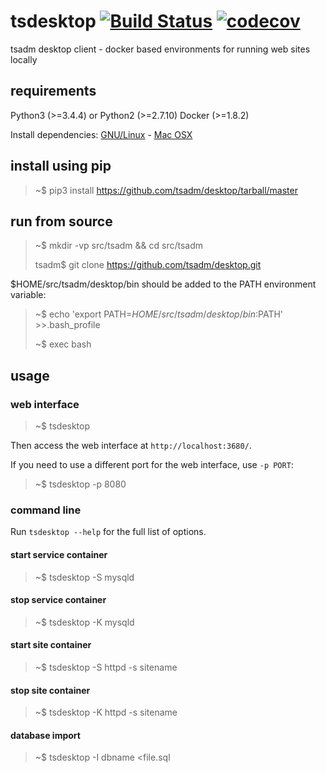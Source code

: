 # tsdesktop [![Build Status](https://travis-ci.org/tsadm/desktop.svg?branch=master)](https://travis-ci.org/tsadm/desktop) [![codecov](https://codecov.io/gh/tsadm/desktop/branch/master/graph/badge.svg)](https://codecov.io/gh/tsadm/desktop)

tsadm desktop client - docker based environments for running web sites locally

## requirements

Python3 (>=3.4.4) or Python2 (>=2.7.10)
Docker (>=1.8.2)

Install dependencies: [GNU/Linux](docs/linux-deps.md) - [Mac OSX](docs/osx-deps.md)

## install using pip

> ~$ pip3 install https://github.com/tsadm/desktop/tarball/master

## run from source

> ~$ mkdir -vp src/tsadm && cd src/tsadm
>
> tsadm$ git clone https://github.com/tsadm/desktop.git

$HOME/src/tsadm/desktop/bin should be added to the PATH environment variable:

> ~$ echo 'export PATH=$HOME/src/tsadm/desktop/bin:$PATH' >>.bash_profile
>
> ~$ exec bash

## usage

### web interface

> ~$ tsdesktop

Then access the web interface at `http://localhost:3680/`.

If you need to use a different port for the web interface, use `-p PORT`:

> ~$ tsdesktop -p 8080

### command line

Run `tsdesktop --help` for the full list of options.

#### start service container

> ~$ tsdesktop -S mysqld

#### stop service container

> ~$ tsdesktop -K mysqld

#### start site container

> ~$ tsdesktop -S httpd -s sitename

#### stop site container

> ~$ tsdesktop -K httpd -s sitename

#### database import

> ~$ tsdesktop -I dbname <file.sql
